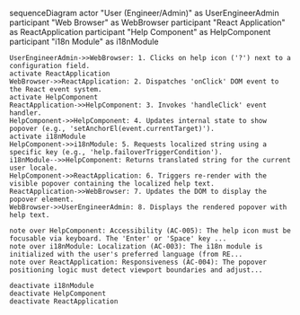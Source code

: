 sequenceDiagram
    actor "User (Engineer/Admin)" as UserEngineerAdmin
    participant "Web Browser" as WebBrowser
    participant "React Application" as ReactApplication
    participant "Help Component" as HelpComponent
    participant "i18n Module" as i18nModule

    UserEngineerAdmin->>WebBrowser: 1. Clicks on help icon ('?') next to a configuration field.
    activate ReactApplication
    WebBrowser->>ReactApplication: 2. Dispatches 'onClick' DOM event to the React event system.
    activate HelpComponent
    ReactApplication->>HelpComponent: 3. Invokes 'handleClick' event handler.
    HelpComponent->>HelpComponent: 4. Updates internal state to show popover (e.g., 'setAnchorEl(event.currentTarget)').
    activate i18nModule
    HelpComponent->>i18nModule: 5. Requests localized string using a specific key (e.g., 'help.failoverTriggerCondition').
    i18nModule-->>HelpComponent: Returns translated string for the current user locale.
    HelpComponent->>ReactApplication: 6. Triggers re-render with the visible popover containing the localized help text.
    ReactApplication->>WebBrowser: 7. Updates the DOM to display the popover element.
    WebBrowser->>UserEngineerAdmin: 8. Displays the rendered popover with help text.

    note over HelpComponent: Accessibility (AC-005): The help icon must be focusable via keyboard. The 'Enter' or 'Space' key ...
    note over i18nModule: Localization (AC-003): The i18n module is initialized with the user's preferred language (from RE...
    note over ReactApplication: Responsiveness (AC-004): The popover positioning logic must detect viewport boundaries and adjust...

    deactivate i18nModule
    deactivate HelpComponent
    deactivate ReactApplication
